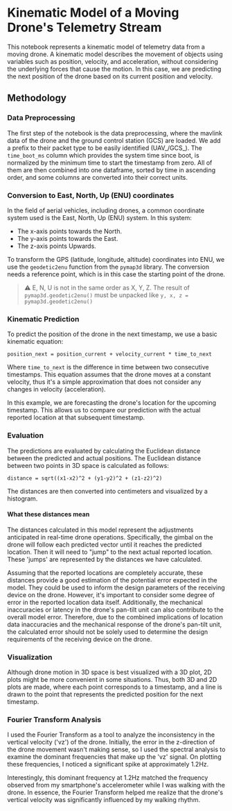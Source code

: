 # Kinematic Model of a Moving Drone's Telemetry Stream
This notebook represents a kinematic model of telemetry data from a moving drone. A kinematic model describes the movement of objects using variables such as position, velocity, and acceleration, without considering the underlying forces that cause the motion. In this case, we are predicting the next position of the drone based on its current position and velocity.

## Methodology

### Data Preprocessing

The first step of the notebook is the data preprocessing, where the mavlink data of the drone and the ground control station (GCS) are loaded. We add a prefix to their packet type to be easily identified (UAV_/GCS_). The `time_boot_ms` column which provides the system time since boot, is normalized by the minimum time to start the timestamp from zero. All of them are then combined into one dataframe, sorted by time in ascending order, and some columns are converted into their correct units.

### Conversion to East, North, Up (ENU) coordinates

In the field of aerial vehicles, including drones, a common coordinate system used is the East, North, Up (ENU) system. In this system:

- The x-axis points towards the North.
- The y-axis points towards the East.
- The z-axis points Upwards.

To transform the GPS (latitude, longitude, altitude) coordinates into ENU, we use the `geodetic2enu` function from the `pymap3d` library. The conversion needs a reference point, which is in this case the starting point of the drone.

> ⚠️ E, N, U is not in the same order as X, Y, Z. The result of `pymap3d.geodetic2enu()` must be unpacked like `y, x, z = pymap3d.geodetic2enu()`

### Kinematic Prediction

To predict the position of the drone in the next timestamp, we use a basic kinematic equation:

```position_next = position_current + velocity_current * time_to_next```

Where `time_to_next` is the difference in time between two consecutive timestamps. This equation assumes that the drone moves at a constant velocity, thus it's a simple approximation that does not consider any changes in velocity (acceleration).

In this example, we are forecasting the drone's location for the upcoming timestamp. This allows us to compare our prediction with the actual reported location at that subsequent timestamp.

### Evaluation

The predictions are evaluated by calculating the Euclidean distance between the predicted and actual positions. The Euclidean distance between two points in 3D space is calculated as follows:

```distance = sqrt((x1-x2)^2 + (y1-y2)^2 + (z1-z2)^2)```

The distances are then converted into centimeters and visualized by a histogram.

#### What these distances mean
The distances calculated in this model represent the adjustments anticipated in real-time drone operations. Specifically, the gimbal on the drone will follow each predicted vector until it reaches the predicted location. Then it will need to "jump" to the next actual reported location. These 'jumps' are represented by the distances we have calculated. 

Assuming that the reported locations are completely accurate, these distances provide a good estimation of the potential error expected in the model. They could be used to inform the design parameters of the receiving device on the drone. However, it's important to consider some degree of error in the reported location data itself. Additionally, the mechanical inaccuracies or latency in the drone's pan-tilt unit can also contribute to the overall model error. Therefore, due to the combined implications of location data inaccuracies and the mechanical response of the drone's pan-tilt unit, the calculated error should not be solely used to determine the design requirements of the receiving device on the drone.

### Visualization

Although drone motion in 3D space is best visualized with a 3D plot, 2D plots might be more convenient in some situations. Thus, both 3D and 2D plots are made, where each point corresponds to a timestamp, and a line is drawn to the point that represents the predicted position for the next timestamp.

### Fourier Transform Analysis

I used the Fourier Transform as a tool to analyze the inconsistency in the vertical velocity ('vz') of the drone. Initially, the error in the z-direction of the drone movement wasn't making sense, so I used the spectral analysis to examine the dominant frequencies that make up the 'vz' signal. On plotting these frequencies, I noticed a significant spike at approximately 1.2Hz.

Interestingly, this dominant frequency at 1.2Hz matched the frequency observed from my smartphone's accelerometer while I was walking with the drone. In essence, the Fourier Transform helped me realize that the drone's vertical velocity was significantly influenced by my walking rhythm.